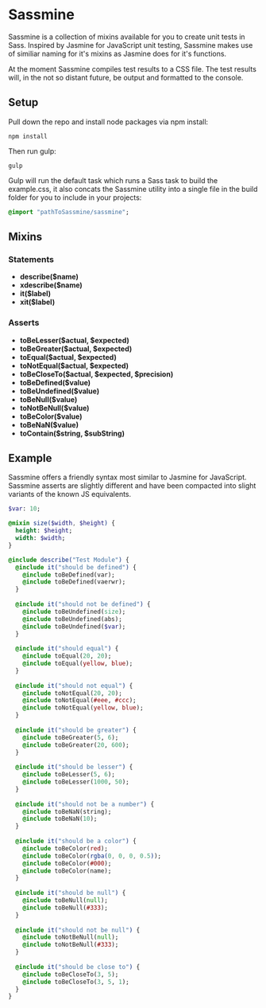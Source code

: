 # Sassmine
Sassmine is a collection of mixins available for you to create 
unit tests in Sass. Inspired by Jasmine for JavaScript unit testing, 
Sassmine makes use of similiar naming for it's mixins as Jasmine does for it's functions. 

At the moment Sassmine compiles test results to a CSS file. The test 
results will, in the not so distant future, be output and formatted to the console. 

## Setup
Pull down the repo and install node packages via npm install:

``` 
npm install
```
Then run gulp:

``` 
gulp
```
Gulp will run the default task which runs a Sass task
to build the example.css, it also concats the Sassmine 
utility into a single file in the build folder for you 
to include in your projects:

```sass
@import "pathToSassmine/sassmine";
``` 

## Mixins
### Statements
- **describe($name)**
- **xdescribe($name)**
- **it($label)**
- **xit($label)**

### Asserts
- **toBeLesser($actual, $expected)**
- **toBeGreater($actual, $expected)**
- **toEqual($actual, $expected)**
- **toNotEqual($actual, $expected)**
- **toBeCloseTo($actual, $expected, $precision)**
- **toBeDefined($value)**
- **toBeUndefined($value)**
- **toBeNull($value)**
- **toNotBeNull($value)**
- **toBeColor($value)**
- **toBeNaN($value)**
- **toContain($string, $subString)**

## Example
Sassmine offers a friendly syntax most similar to Jasmine
for JavaScript. Sassmine asserts are slightly different and have been
compacted into slight variants of the known JS equivalents. 

```sass
$var: 10;

@mixin size($width, $height) {
  height: $height;
  width: $width;
}

@include describe("Test Module") {
  @include it("should be defined") {
    @include toBeDefined(var);  
    @include toBeDefined(vaerwr);
  }
  
  @include it("should not be defined") {
    @include toBeUndefined(size);
    @include toBeUndefined(abs);
    @include toBeUndefined($var);
  }
  
  @include it("should equal") {
    @include toEqual(20, 20);
    @include toEqual(yellow, blue);
  }
  
  @include it("should not equal") {
    @include toNotEqual(20, 20);
    @include toNotEqual(#eee, #ccc);
    @include toNotEqual(yellow, blue);
  }
  
  @include it("should be greater") {
    @include toBeGreater(5, 6);
    @include toBeGreater(20, 600);
  }
  
  @include it("should be lesser") {
    @include toBeLesser(5, 6);
    @include toBeLesser(1000, 50);
  }
  
  @include it("should not be a number") {
    @include toBeNaN(string);
    @include toBeNaN(10);
  }
  
  @include it("should be a color") {
    @include toBeColor(red);  
    @include toBeColor(rgba(0, 0, 0, 0.5));  
    @include toBeColor(#000);
    @include toBeColor(name);
  }
  
  @include it("should be null") {
    @include toBeNull(null);
    @include toBeNull(#333);
  }
  
  @include it("should not be null") {
    @include toNotBeNull(null);
    @include toNotBeNull(#333);
  }
  
  @include it("should be close to") {
    @include toBeCloseTo(3, 5);
    @include toBeCloseTo(3, 5, 1);
  }
}
```